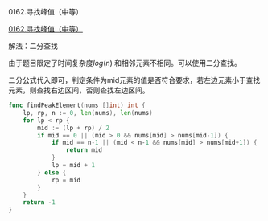 0162.寻找峰值（中等）

[0162.寻找峰值（中等）](https://leetcode.cn/problems/find-peak-element/)



解法：二分查找



由于题目限定了时间复杂度$log(n)$ 和相邻元素不相同。可以使用二分查找。

二分公式代入即可，判定条件为mid元素的值是否符合要求，若左边元素小于查找元素，则查找右边区间，否则查找左边区间。



```go
func findPeakElement(nums []int) int {
    lp, rp, n := 0, len(nums), len(nums)
    for lp < rp {
        mid := (lp + rp) / 2
        if mid == 0 || (mid > 0 && nums[mid] > nums[mid-1]) {
            if mid == n-1 || (mid < n-1 && nums[mid] > nums[mid+1]) {
                return mid
            }
            lp = mid + 1
        } else {
            rp = mid
        }
    }
    return -1
}
```
